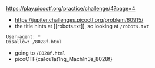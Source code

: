 https://play.picoctf.org/practice/challenge/4?page=4

- https://jupiter.challenges.picoctf.org/problem/60915/
- the title hints at [[robots.txt]], so looking at `/robots.txt`
```
User-agent: *
Disallow: /8028f.html
```

- going to `/8028f.html`
- picoCTF{ca1cu1at1ng_Mach1n3s_8028f}